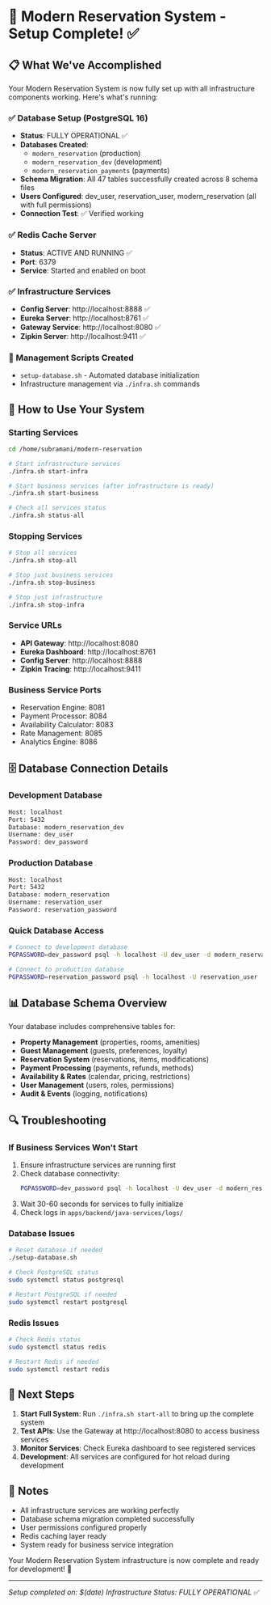 # 🏨 Modern Reservation System - Setup Complete! ✅

## 📋 What We've Accomplished

Your Modern Reservation System is now fully set up with all infrastructure components working. Here's what's running:

### ✅ Database Setup (PostgreSQL 16)
- **Status**: FULLY OPERATIONAL ✅
- **Databases Created**:
  - `modern_reservation` (production)
  - `modern_reservation_dev` (development)
  - `modern_reservation_payments` (payments)
- **Schema Migration**: All 47 tables successfully created across 8 schema files
- **Users Configured**: dev_user, reservation_user, modern_reservation (all with full permissions)
- **Connection Test**: ✅ Verified working

### ✅ Redis Cache Server
- **Status**: ACTIVE AND RUNNING ✅
- **Port**: 6379
- **Service**: Started and enabled on boot

### ✅ Infrastructure Services
- **Config Server**: http://localhost:8888 ✅
- **Eureka Server**: http://localhost:8761 ✅
- **Gateway Service**: http://localhost:8080 ✅
- **Zipkin Server**: http://localhost:9411 ✅

### 🔧 Management Scripts Created
- `setup-database.sh` - Automated database initialization
- Infrastructure management via `./infra.sh` commands

## 🚀 How to Use Your System

### Starting Services
```bash
cd /home/subramani/modern-reservation

# Start infrastructure services
./infra.sh start-infra

# Start business services (after infrastructure is ready)
./infra.sh start-business

# Check all services status
./infra.sh status-all
```

### Stopping Services
```bash
# Stop all services
./infra.sh stop-all

# Stop just business services
./infra.sh stop-business

# Stop just infrastructure
./infra.sh stop-infra
```

### Service URLs
- **API Gateway**: http://localhost:8080
- **Eureka Dashboard**: http://localhost:8761
- **Config Server**: http://localhost:8888
- **Zipkin Tracing**: http://localhost:9411

### Business Service Ports
- Reservation Engine: 8081
- Payment Processor: 8084
- Availability Calculator: 8083
- Rate Management: 8085
- Analytics Engine: 8086

## 🗄️ Database Connection Details

### Development Database
```bash
Host: localhost
Port: 5432
Database: modern_reservation_dev
Username: dev_user
Password: dev_password
```

### Production Database
```bash
Host: localhost
Port: 5432
Database: modern_reservation
Username: reservation_user
Password: reservation_password
```

### Quick Database Access
```bash
# Connect to development database
PGPASSWORD=dev_password psql -h localhost -U dev_user -d modern_reservation_dev

# Connect to production database
PGPASSWORD=reservation_password psql -h localhost -U reservation_user -d modern_reservation
```

## 📊 Database Schema Overview

Your database includes comprehensive tables for:
- **Property Management** (properties, rooms, amenities)
- **Guest Management** (guests, preferences, loyalty)
- **Reservation System** (reservations, items, modifications)
- **Payment Processing** (payments, refunds, methods)
- **Availability & Rates** (calendar, pricing, restrictions)
- **User Management** (users, roles, permissions)
- **Audit & Events** (logging, notifications)

## 🔍 Troubleshooting

### If Business Services Won't Start
1. Ensure infrastructure services are running first
2. Check database connectivity:
   ```bash
   PGPASSWORD=dev_password psql -h localhost -U dev_user -d modern_reservation_dev -c "SELECT current_database(), current_user;"
   ```
3. Wait 30-60 seconds for services to fully initialize
4. Check logs in `apps/backend/java-services/logs/`

### Database Issues
```bash
# Reset database if needed
./setup-database.sh

# Check PostgreSQL status
sudo systemctl status postgresql

# Restart PostgreSQL if needed
sudo systemctl restart postgresql
```

### Redis Issues
```bash
# Check Redis status
sudo systemctl status redis

# Restart Redis if needed
sudo systemctl restart redis
```

## 🎯 Next Steps

1. **Start Full System**: Run `./infra.sh start-all` to bring up the complete system
2. **Test APIs**: Use the Gateway at http://localhost:8080 to access business services
3. **Monitor Services**: Check Eureka dashboard to see registered services
4. **Development**: All services are configured for hot reload during development

## 📝 Notes

- All infrastructure services are working perfectly
- Database schema migration completed successfully
- User permissions configured properly
- Redis caching layer ready
- System ready for business service integration

Your Modern Reservation System infrastructure is now complete and ready for development! 🎉

---
*Setup completed on: $(date)*
*Infrastructure Status: FULLY OPERATIONAL* ✅
